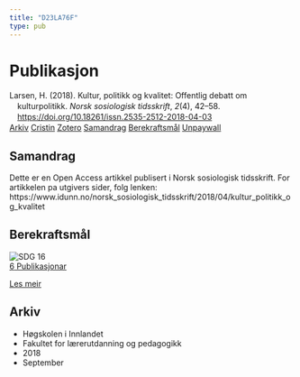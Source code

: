 ```yaml
---
title: "D23LA76F"
type: pub
---
```

<h1>Publikasjon</h1>
<article id="csl-bib-container-D23LA76F" class="csl-bib-container">
  <div class="csl-bib-body" style="line-height: 1.35; padding-left: 1em; text-indent:-1em;">
  <div class="csl-entry">Larsen, H. (2018). Kultur, politikk og kvalitet: Offentlig debatt om kulturpolitikk. <i>Norsk sosiologisk tidsskrift</i>, <i>2</i>(4), 42&#x2013;58. <a href="https://doi.org/10.18261/issn.2535-2512-2018-04-03">https://doi.org/10.18261/issn.2535-2512-2018-04-03</a></div>
</div>
  <div class="csl-bib-buttons">
    <a href="#taxonomy-article-D23LA76F" class="csl-bib-button">Arkiv</a>
    <a href="https://app.cristin.no/results/show.jsf?id=1608428" alt="Cristin URL" class="csl-bib-button">Cristin</a>
    <a href="http://zotero.org/groups/5402882/items/D23LA76F" alt="Zotero URL" class="csl-bib-button">Zotero</a>
    <a href="#abstract-article-D23LA76F" class="csl-bib-button">Samandrag</a>
    <a href="#sdg-article-D23LA76F" class="csl-bib-button">Berekraftsmål</a>
    <a href="https://www.idunn.no/file/pdf/67075084/kultur_politikk_og_kvalitet.pdf" class="csl-bib-button">Unpaywall</a>
  </div>
  <div id="csl-bib-meta-container-D23LA76F"></div>
</article>
<div id="csl-bib-meta-D23LA76F" class="csl-bib-meta">
  <article id="abstract-article-D23LA76F" class="abstract-article">
    <h1>Samandrag</h1>
    Dette er en Open Access artikkel publisert i Norsk sosiologisk tidsskrift. For artikkelen pa utgivers sider, folg lenken: https://www.idunn.no/norsk_sosiologisk_tidsskrift/2018/04/kultur_politikk_og_kvalitet
  </article>
  <article id="sdg-article-D23LA76F" class="sdg-article">
    <h1>Berekraftsmål</h1>
    <div class="sdg-container"><div id="sdg16" class="sdg"> <img src="{{< params subfolder >}}images/sdg/sdg16_no.png" class="image" alt="SDG 16"> <div class="sdg-overlay"> <a href="{{< params subfolder >}}no/archive/?sdg=16#archive" class="sdg-publication-count"><span>6</span> Publikasjonar</a> <p><a href="NA" class="sdg-read-more">Les meir</a></p> </div> </div></div>
  </article>
  <article id="taxonomy-article-D23LA76F" class="taxonomy-article">
    <h1>Arkiv</h1>
    <ul>
      <li>Høgskolen i Innlandet</li>
      <li>Fakultet for lærerutdanning og pedagogikk</li>
      <li>2018</li>
      <li>September</li>
    </ul>
  </article>
</div>

